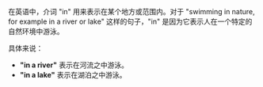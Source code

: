 在英语中，介词 "in" 用来表示在某个地方或范围内。对于 "swimming in nature, for example in a river or lake" 这样的句子，"in" 是因为它表示人在一个特定的自然环境中游泳。

具体来说：

- **"in a river"** 表示在河流之中游泳。
- **"in a lake"** 表示在湖泊之中游泳。
